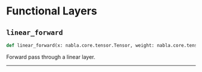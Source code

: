 # Functional Layers

## `linear_forward`

```python
def linear_forward(x: nabla.core.tensor.Tensor, weight: nabla.core.tensor.Tensor, bias: nabla.core.tensor.Tensor | None = None) -> nabla.core.tensor.Tensor:
```
Forward pass through a linear layer.


---
